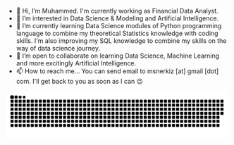 - 👋  Hi, I’m Muhammed. I'm currently working as Financial Data Analyst. 
- 👀  I’m interested in Data Science & Modeling and Artificial Intelligence.
- 🌱  I’m currently learning Data Science modules of Python programming language to combine my theoretical Statistics knowledge with coding skills. I'm also improving my SQL knowledge to combine my skills on the way of data science journey.   
- 💪  I’m open to collaborate on learning Data Science, Machine Learning and more excitingly Artificial Intelligence.
- 📫  How to reach me... You can send email to msnerkiz [at] gmail [dot] com. I'll get back to you as soon as I can 😉

<!---
msddk/msddk is a ✨ special ✨ repository because its `README.md` (this file) appears on your GitHub profile.
You can click the Preview link to take a look at your changes.
--->


![snake svg](https://github.com/msddk/msddk/blob/output/github-contribution-grid-snake.svg)


